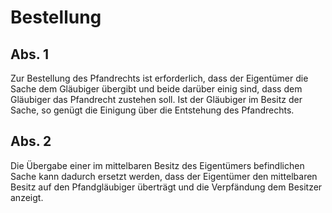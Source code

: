 # Bestellung



## Abs. 1

 Zur Bestellung des Pfandrechts ist erforderlich, dass der Eigentümer die Sache dem Gläubiger übergibt und beide darüber einig sind, dass dem Gläubiger das Pfandrecht zustehen soll. Ist der Gläubiger im Besitz der Sache, so genügt die Einigung über die Entstehung des Pfandrechts.

## Abs. 2

 Die Übergabe einer im mittelbaren Besitz des Eigentümers befindlichen Sache kann dadurch ersetzt werden, dass der Eigentümer den mittelbaren Besitz auf den Pfandgläubiger überträgt und die Verpfändung dem Besitzer anzeigt. 

